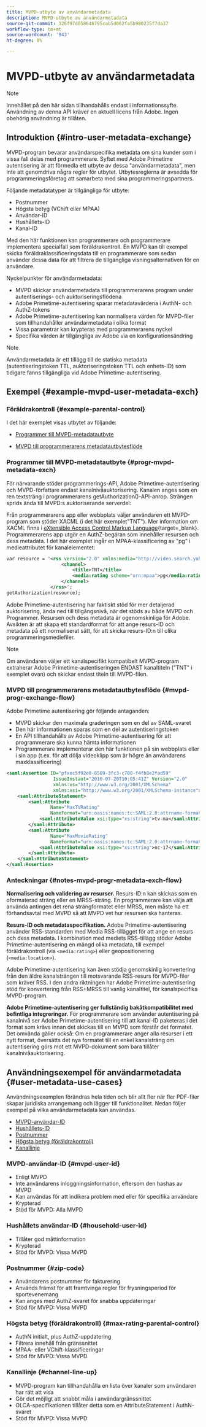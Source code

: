 ```yaml
---
title: MVPD-utbyte av användarmetadata
description: MVPD-utbyte av användarmetadata
source-git-commit: 326f97d058646795cab5d062fa5b980235f7da37
workflow-type: tm+mt
source-wordcount: '943'
ht-degree: 0%

---
```



# MVPD-utbyte av användarmetadata

>[!NOTE]
>
>Innehållet på den här sidan tillhandahålls endast i informationssyfte. Användning av denna API kräver en aktuell licens från Adobe. Ingen obehörig användning är tillåten.

## Introduktion {#intro-user-metadata-exchange}

MVPD-program bevarar användarspecifika metadata om sina kunder som i vissa fall delas med programmerare. Syftet med Adobe Primetime autentisering är att förmedla ett utbyte av dessa &quot;användarmetadata&quot;, men inte att genomdriva några regler för utbytet. Utbytesreglerna är avsedda för programmeringsföretag att samarbeta med sina programmeringspartners.

Följande metadatatyper är tillgängliga för utbyte:

* Postnummer
* Högsta betyg (VChift eller MPAA)
* Användar-ID
* Hushållets-ID
* Kanal-ID

Med den här funktionen kan programmerare och programmerare implementera specialfall som föräldrakontroll. En MVPD kan till exempel skicka föräldraklassificeringsdata till en programmerare som sedan använder dessa data för att filtrera de tillgängliga visningsalternativen för en användare.

Nyckelpunkter för användarmetadata:

* MVPD skickar användarmetadata till programmerarens program under autentiserings- och auktoriseringsflödena
* Adobe Primetime-autentisering sparar metadatavärdena i AuthN- och AuthZ-tokens
* Adobe Primetime-autentisering kan normalisera värden för MVPD-filer som tillhandahåller användarmetadata i olika format
* Vissa parametrar kan krypteras med programmerarens nyckel
* Specifika värden är tillgängliga av Adobe via en konfigurationsändring

>[!NOTE]
>
>Användarmetadata är ett tillägg till de statiska metadata (autentiseringstoken TTL, auktoriseringstoken TTL och enhets-ID) som tidigare fanns tillgängliga vid Adobe Primetime-autentisering.

## Exempel {#example-mvpd-user-metadata-exch}

### Föräldrakontroll {#example-parental-control}

I det här exemplet visas utbytet av följande:

* [Programmer till MVPD-metadatautbyte](#progr-mvpd-metadata-exch)

* [MVPD till programmerarens metadatautbytesflöde](#mvpd-progr-exchange-flow)

### Programmer till MVPD-metadatautbyte {#progr-mvpd-metadata-exch}

För närvarande stöder programmerings-API, Adobe Primetime-autentisering och MVPD-författare endast kanalnivåauktorisering. Kanalen anges som en ren textsträng i programmerarens getAuthorization()-API-anrop. Strängen sprids ända till MVPD:s auktoriserande serverdel:

Från programmerarens app eller webbplats väljer användaren ett MVPD-program som stöder XACML (i det här exemplet&quot;TNT&quot;). Mer information om XACML finns i [eXtensible Access Control Markup Language](https://en.wikipedia.org/wiki/XACML){target=_blank}.
Programmerarens app utgör en AuthZ-begäran som innehåller resursen och dess metadata.  I det här exemplet ingår en MPAA-klassificering av &quot;pg&quot; i medieattributet för kanalelementet:

```XML
var resource = '<rss version="2.0" xmlns:media="http://video.search.yahoo.com/mrss/">
                    <channel> 
                        <title>TNT</title> 
                        <media:rating scheme="urn:mpaa">pg</media:rating>
                    </channel>
                </rss>';
getAuthorization(resource);
```

Adobe Primetime-autentisering har faktiskt stöd för mer detaljerad auktorisering, ända ned till tillgångsnivå, när det stöds av både MVPD och Programmer. Resursen och dess metadata är ogenomskinliga för Adobe. Avsikten är att skapa ett standardformat för att ange resurs-ID och metadata på ett normaliserat sätt, för att skicka resurs-ID:n till olika programmeringsmediefiler.

>[!NOTE]
>
>Om användaren väljer ett kanalspecifikt kompatibelt MVPD-program extraherar Adobe Primetime-autentiseringen ENDAST kanaltiteln (&quot;TNT&quot; i exemplet ovan) och skickar endast titeln till MVPD-filen.

### MVPD till programmerarens metadatautbytesflöde {#mvpd-progr-exchange-flow}

Adobe Primetime autentisering gör följande antaganden:

* MVPD skickar den maximala graderingen som en del av SAML-svaret
* Den här informationen sparas som en del av autentiseringstoken
* En API tillhandahålls av Adobe Primetime-autentisering för att programmerare ska kunna hämta informationen
* Programmerare implementerar den här funktionen på sin webbplats eller i sin app (t.ex. för att dölja videoklipp som är högre än användarens maxklassificering)

```XML
<saml:Assertion ID="pfxec5f92e0-8589-3fc3-c708-f4fb8e2fad59"
                 IssueInstant="2010-07-20T10:05:41Z" Version="2.0"
                 xmlns:xs="http://www.w3.org/2001/XMLSchema"
                 xmlns:xsi="http://www.w3.org/2001/XMLSchema-instance">
    <saml:AttributeStatement>
        <saml:Attribute
                Name="MaxTVRating"
                NameFormat="urn:oasis:names:tc:SAML:2.0:attrname-format:basic">
            <saml:AttributeValue xsi:type="xs:string">tv-ma</saml:AttributeValue>
        </saml:Attribute>
        <saml:Attribute
                Name="MaxMovieRating"
                NameFormat="urn:oasis:names:tc:SAML:2.0:attrname-format:basic">
            <saml:AttributeValue xsi:type="xs:string">nc-17</saml:AttributeValue>
        </saml:Attribute>
    </saml:AttributeStatement>
</saml:Assertion>
```

### Anteckningar {#notes-mvpd-progr-metadata-exch-flow}

**Normalisering och validering av resurser.** Resurs-ID:n kan skickas som en oformaterad sträng eller en MRSS-sträng. En programmerare kan välja att använda antingen det rena strängformatet eller MRSS, men måste ha ett förhandsavtal med MVPD så att MVPD vet hur resursen ska hanteras.

**Resurs-ID och metadataspecifikation.** Adobe Primetime-autentisering använder RSS-standarden med Media RSS-tillägget för att ange en resurs och dess metadata. I kombination med mediets RSS-tillägg stöder Adobe Primetime-autentisering en mängd olika metadata, till exempel föräldrakontroll (via `<media:rating>`) eller geopositionering (`<media:location>`).

Adobe Primetime-autentisering kan även stödja genomskinlig konvertering från den äldre kanalsträngen till motsvarande RSS-resurs för MVPD-filer som kräver RSS. I den andra riktningen har Adobe Primetime-autentisering stöd för konvertering från RSS+MRSS till vanlig kanaltitel, för kanalspecifika MVPD-program.

**Adobe Primetime-autentisering ger fullständig bakåtkompatibilitet med befintliga integreringar.** För programmerare som använder autentisering på kanalnivå ser Adobe Primetime-autentisering till att kanal-ID paketeras i det format som krävs innan det skickas till en MVPD som förstår det formatet. Det omvända gäller också: Om en programmerare anger alla resurser i ett nytt format, översätts det nya formatet till en enkel kanalsträng om autentisering görs mot ett MVPD-dokument som bara tillåter kanalnivåauktorisering.

## Användningsexempel för användarmetadata {#user-metadata-use-cases}

Användningsexemplen förändras hela tiden och blir allt fler när fler PDF-filer skapar juridiska arrangemang och lägger till funktionalitet. Nedan följer exempel på vilka användarmetadata kan användas.

* [MVPD-användar-ID](#mvpd-user-id)
* [Hushållets-ID](#household-user-id)
* [Postnummer](#zip-code)
* [Högsta betyg (föräldrakontroll)](#max-rating-parental-control)
* [Kanallinje](#channel-line-up)

### MVPD-användar-ID {#mvpd-user-id}

* Enligt MVPD
* Inte användarens inloggningsinformation, eftersom den hashas av MVPD
* Kan användas för att indikera problem med eller för specifika användare
* Krypterad
* Stöd för MVPD: Alla MVPD

### Hushållets användar-ID {#household-user-id}

* Tillåter god måttinformation
* Krypterad
* Stöd för MVPD: Vissa MVPD

### Postnummer {#zip-code}

* Användarens postnummer för fakturering
* Används främst för att framtvinga regler för frysningsperiod för sportevenemang
* Kan anges med AuthZ-svaret för snabba uppdateringar
* Stöd för MVPD: Vissa MVPD

### Högsta betyg (föräldrakontroll) {#max-rating-parental-control}

* AuthN initialt, plus AuthZ-uppdatering
* Filtrera innehåll från gränssnittet
* MPAA- eller VChift-klassificeringar
* Stöd för MVPD: Vissa MVPD

### Kanallinje {#channel-line-up}

* MVPD-program kan tillhandahålla en lista över kanaler som användaren har rätt att visa
* Gör det möjligt att snabbt måla i användargränssnittet
* OLCA-specifikationen tillåter detta som en AttributeStatement i AuthN-svaret
* Stöd för MVPD: Vissa MVPD

<!--
>[!RELATEDINFORMATION]
>
>* [Proxy MVPD Web Service](/help/authentication/proxy-mvpd-webserv.md)
>* [Content Metadata Exhange](/help/authentication/mvpd-content-metadata-exchange.md)
>* [OLCA AuthN / AuthZ Specification](https://www.cablelabs.com/specifications/CL-SP-AUTH1.0-I04-120621.pdf){target=_blank}
>* [User Metadata (Programmer Integration Guide)](/help/authentication/user-metadata-feature.md)
-->
